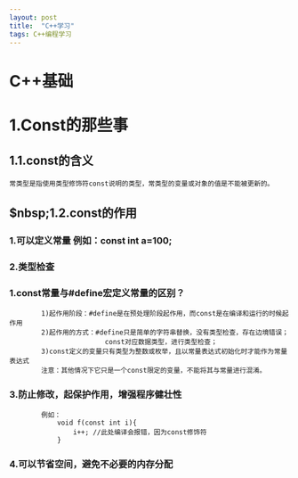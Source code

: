 ```yaml
---
layout: post
title:  "C++学习"
tags: C++编程学习
---
```

# C++基础

# 1.Const的那些事
## 1.1.const的含义
	常类型是指使用类型修饰符const说明的类型，常类型的变量或对象的值是不能被更新的。
## $nbsp;1.2.const的作用
###	1.可以定义常量 例如：const int a=100; 
###	2.类型检查
###		1.const常量与#define宏定义常量的区别？
			1)起作用阶段：#define是在预处理阶段起作用，而const是在编译和运行的时候起作用
			2)起作用的方式：#define只是简单的字符串替换，没有类型检查，存在边境错误；
							const对应数据类型，进行类型检查；
			3)const定义的变量只有类型为整数或枚举，且以常量表达式初始化时才能作为常量表达式
			注意：其他情况下它只是一个const限定的变量，不能将其与常量进行混淆。
###	3.防止修改，起保护作用，增强程序健壮性
			例如：
				void f(const int i){
					i++; //此处编译会报错，因为const修饰符
				}
###	4.可以节省空间，避免不必要的内存分配

